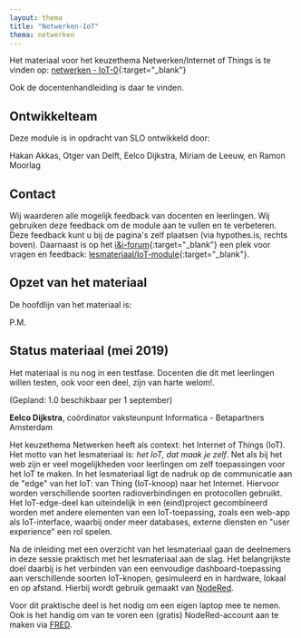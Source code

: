 ```yaml
---
layout: thema
title: "Netwerken-IoT"
thema: netwerken
---
```


Het materiaal voor het keuzethema Netwerken/Internet of Things is te vinden op:
[netwerken - IoT-0](https://infvo.github.io/iot-0){:target="_blank"}

Ook de docentenhandleiding is daar te vinden.

## Ontwikkelteam

Deze module is in opdracht van SLO ontwikkeld door:

Hakan Akkas, Otger van Delft, Eelco Dijkstra,  Miriam de Leeuw, en Ramon Moorlag

## Contact

Wij waarderen alle mogelijk feedback van docenten en leerlingen.
Wij gebruiken deze feedback om de module aan te vullen en te verbeteren.
Deze feedback kunt u bij de pagina's zelf plaatsen (via hypothes.is, rechts boven).
Daarnaast is op het [i&i-forum](https://forum.ieni.org){:target="_blank"} een plek voor vragen en feedback:
[lesmateriaal/IoT-module](https://ieni-forum.infvo.nl/c/lesmateriaal/Internet-of-Things-module){:target="_blank"}.

## Opzet van het materiaal

De hoofdlijn van het materiaal is:

P.M.

## Status materiaal (mei 2019)

Het materiaal is nu nog in een testfase.
Docenten die dit met leerlingen willen testen, ook voor een deel, zijn van harte welom!.

(Gepland: 1.0 beschikbaar per 1 september)


**Eelco Dijkstra**, coördinator vaksteunpunt Informatica - Betapartners Amsterdam

Het keuzethema Netwerken heeft als context: het Internet of Things (IoT).
Het motto van het lesmateriaal is: *het IoT, dat maak je zelf*.
Net als bij het web zijn er veel mogelijkheden voor leerlingen om zelf toepassingen voor het IoT te maken.
In het lesmateriaal ligt de nadruk op de communicatie aan de "edge" van het IoT: van Thing (IoT-knoop) naar het Internet. Hiervoor worden verschillende soorten radioverbindingen en protocollen gebruikt.
Het IoT-edge-deel kan uiteindelijk in een (eind)project gecombineerd worden met andere elementen van een IoT-toepassing,
zoals een web-app als IoT-interface,
waarbij onder meer databases,
externe diensten en "user experience" een rol spelen.

Na de inleiding met een overzicht van het lesmateriaal gaan de deelnemers in deze sessie praktisch met het lesmateriaal aan de slag.
Het belangrijkste doel daarbij is het verbinden van een eenvoudige dashboard-toepassing aan verschillende soorten IoT-knopen, gesimuleerd en in hardware, lokaal en op afstand.
Hierbij wordt gebruik gemaakt van [NodeRed](https://nodered.org).

Voor dit praktische deel is het nodig om een eigen laptop mee te nemen. Ook is het handig om van te voren een (gratis) NodeRed-account aan te maken via [FRED](https://fred.sensetecnic.com).
